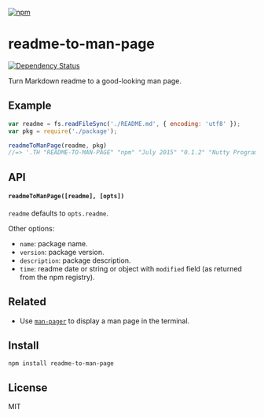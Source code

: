 [![npm](https://nodei.co/npm/readme-to-man-page.png)](https://npmjs.com/package/readme-to-man-page)

# readme-to-man-page

[![Dependency Status][david-badge]][david]

Turn Markdown readme to a good-looking man page.

[david]: https://david-dm.org/eush77/readme-to-man-page
[david-badge]: https://david-dm.org/eush77/readme-to-man-page.png

## Example

```js
var readme = fs.readFileSync('./README.md', { encoding: 'utf8' });
var pkg = require('./package');

readmeToManPage(readme, pkg)
//=> '.TH "README-TO-MAN-PAGE" "npm" "July 2015" "0.1.2" "Nutty Programming Men"\n.SH "NAME"\n\\f...'
```

## API

#### `readmeToManPage([readme], [opts])`

`readme` defaults to `opts.readme`.

Other options:

- `name`: package name.
- `version`: package version.
- `description`: package description.
- `time`: readme date or string or object with `modified` field (as returned from the npm registry).

## Related

- Use [`man-pager`][man-pager] to display a man page in the terminal.

[man-pager]: https://github.com/eush77/man-pager

## Install

```
npm install readme-to-man-page
```

## License

MIT
